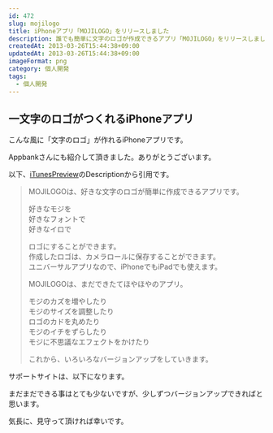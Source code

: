 ```yaml
---
id: 472
slug: mojilogo
title: iPhoneアプリ「MOJILOGO」をリリースしました
description: 誰でも簡単に文字のロゴが作成できるアプリ「MOJILOGO」をリリースしました。はじめての個人開発アプリです。
createdAt: 2013-03-26T15:44:38+09:00
updatedAt: 2013-03-26T15:44:38+09:00
imageFormat: png
category: 個人開発
tags:
  - 個人開発
---
```


## 一文字のロゴがつくれるiPhoneアプリ

こんな風に「文字のロゴ」が作れるiPhoneアプリです。

<CaptureImage article-id="472" img-file-name="mojilogo_icon_big1.png" caption="MOJILOGOでつくった文字のロゴ"></CaptureImage>

Appbankさんにも紹介して頂きました。ありがとうございます。

<external-link title="Appbank" note="MOJILOGO: 1文字ロゴをかんたんに作れるアプリ。無料。" link="http://www.appbank.net/2013/02/06/iphone-application/539593.php" img-file-name="appbank.png"></external-link>

以下、<a href="https://itunes.apple.com/app/id590388039" target="_blank">iTunesPreview</a>のDescriptionから引用です。

> MOJILOGOは、好きな文字のロゴが簡単に作成できるアプリです。
> 
> 好きなモジを  
> 好きなフォントで  
> 好きなイロで
> 
> ロゴにすることができます。  
> 作成したロゴは、カメラロールに保存することができます。  
> ユニバーサルアプリなので、iPhoneでもiPadでも使えます。
> 
> MOJILOGOは、まだできたてほやほやのアプリ。
> 
> モジのカズを増やしたり  
> モジのサイズを調整したり  
> ロゴのカドを丸めたり  
> モジのイチをずらしたり  
> モジに不思議なエフェクトをかけたり
> 
> これから、いろいろなバージョンアップをしていきます。

サポートサイトは、以下になります。

<external-link title="MOJILOGO" note="好きな文字のロゴが簡単に作成できるアプリ" link="https://mojilogo.desr.blue/" img-file-name="mojilogo.png"></external-link>

まだまだできる事はとても少ないですが、少しずつバージョンアップできればと思います。

気長に、見守って頂ければ幸いです。
